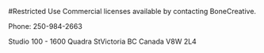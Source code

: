 #Restricted Use
Commercial licenses available by contacting BoneCreative.

Phone: 250-984-2663

Studio 100 - 1600 Quadra StVictoria BC Canada V8W 2L4